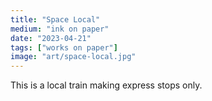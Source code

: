 ```yaml
---
title: "Space Local"
medium: "ink on paper"
date: "2023-04-21"
tags: ["works on paper"]
image: "art/space-local.jpg"
---
```

This is a local train making express stops only.
